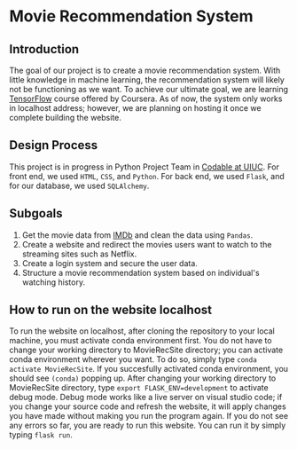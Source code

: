 <h1>Movie Recommendation System</h1>


<h2>Introduction</h2>
The goal of our project is to create a movie recommendation system. With little knowledge in machine learning, the recommendation system will likely not be functioning as we want. To achieve our ultimate goal, we are learning <a href="https://www.coursera.org/professional-certificates/tensorflow-in-practice">TensorFlow</a> course offered by Coursera. As of now, the system only works in localhost address; however, we are planning on hosting it once we complete building the website.


<h2>Design Process</h2>
This project is in progress in Python Project Team in <a href="illinois.campuslabs.com/engage/organization/codable">Codable at UIUC</a>. For front end, we used <code>HTML</code>, <code>CSS</code>, and <code>Python</code>. For back end, we used <code>Flask</code>, and for our database, we used <code>SQLAlchemy</code>.  

<h2>Subgoals</h2>
<ol>
  <li>Get the movie data from <a href="https://datasets.imdbws.com/">IMDb</a> and clean the data using <code>Pandas</code>.</li>
  <li>Create a website and redirect the movies users want to watch to the streaming sites such as Netflix.</li>
  <li>Create a login system and secure the user data.</li>
  <li>Structure a movie recommendation system based on individual's watching history.</li>
 </ol>

<h2>How to run on the website localhost</h2>
<p>To run the website on localhost, after cloning the repository to your local machine, you must activate conda environment first. You do not have to change your working directory to MovieRecSite directory; you can activate conda environment wherever you want. To do so, simply type <code>conda activate MovieRecSite</code>. If you succesfully activated conda environment, you should see <code>(conda)</code> popping up. After changing your working directory to MovieRecSite directory, type <code>export FLASK_ENV=development</code> to activate debug mode. Debug mode works like a live server on visual studio code; if you change your source code and refresh the website, it will apply changes you have made without making you run the program again. If you do not see any errors so far, you are ready to run this website. You can run it by simply typing <code>flask run</code>.
